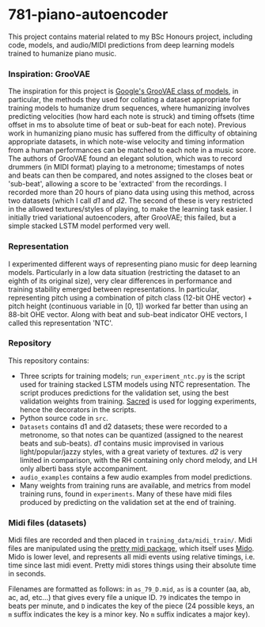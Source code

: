 # 781-piano-autoencoder
This project contains material related to my BSc Honours project, including code, models, and audio/MIDI predictions from deep learning models trained to humanize piano music.

### Inspiration: GrooVAE
The inspiration for this project is [Google's GrooVAE class of models](https://magenta.tensorflow.org/groovae), in particular, the methods they used for collating a dataset appropriate for training models to humanize drum sequences, where humanizing involves predicting velocities (how hard each note is struck) and timing offsets (time offset in ms to absolute time of beat or sub-beat for each note). Previous work in humanizing piano music has suffered from the difficulty of obtaining appropriate datasets, in which note-wise velocity and timing information from a human performances can be matched to each note in a music score. The authors of GrooVAE found an elegant solution, which was to record drummers (in MIDI format) playing to a metronome; timestamps of notes and beats can then be compared, and notes assigned to the closes beat or 'sub-beat', allowing a score to be 'extracted' from the recordings. I recorded more than 20 hours of piano data using using this method, across two datasets (which I call *d1* and *d2*. The second of these is very restricted in the allowed textures/styles of playing, to make the learning task easier. I initially tried variational autoencoders, after GrooVAE; this failed, but a simple stacked LSTM model performed very well.

### Representation
I experimented different ways of representing piano music for deep learning models. Particularly in a low data situation (restricting the dataset to an eighth of its original size), very clear differences in performance and training stability emerged between representations. In particular, representing pitch using a combination of pitch class (12-bit OHE vector) + pitch height (continuous variable in \[0, 1]) worked far better than using an 88-bit OHE vector. Along with beat and sub-beat indicator OHE vectors, I called this representation 'NTC'.

### Repository
This repository contains:
* Three scripts for training models; `run_experiment_ntc.py` is the script used for training stacked LSTM models using NTC representation. The script produces predictions for the validation set, using the best validation weights from training. [Sacred](https://github.com/IDSIA/sacred) is used for logging experiments, hence the decorators in the scripts.
* Python source code in `src`.
* `Datasets` contains d1 and d2 datasets; these were recorded to a metronome, so that notes can be quantized (assigned to the nearest beats and sub-beats). *d1* contains music improvised in various light/popular/jazzy styles, with a great variety of textures. *d2* is very limited in comparison, with the RH containing only chord melody, and LH only alberti bass style accompaniment.
* `audio_examples` contains a few audio examples from model predictions.
* Many weights from training runs are available, and metrics from model training runs, found in `experiments`. Many of these have midi files produced by predicting on the validation set at the end of training.

### Midi files (datasets)
Midi files are recorded and then placed in `training_data/midi_train/`. Midi files are manipulated using the [pretty midi package](https://github.com/craffel/pretty-midi), which itself uses [Mido](https://github.com/mido/mido). Mido is lower level, and represents all midi events using relative timings, i.e. time since last midi event. Pretty midi stores things using their absolute time in seconds.

Filenames are formatted as follows: in `as_79_D.mid`, `as` is a counter (aa, ab, ac, ad, etc...) that gives every file a unique ID. `79` indicates the tempo in beats per minute, and `D` indicates the key of the piece (24 possible keys, an `m` suffix indicates the key is a minor key. No `m` suffix indicates a major key).  
